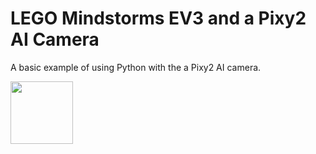 # LEGO Mindstorms EV3 and a Pixy2 AI Camera

A basic example of using Python with the a Pixy2 AI camera.

<a href="https://codeadam.ca">
<img src="https://codeadam.ca/images/code-block.png" width="100">
</a>
